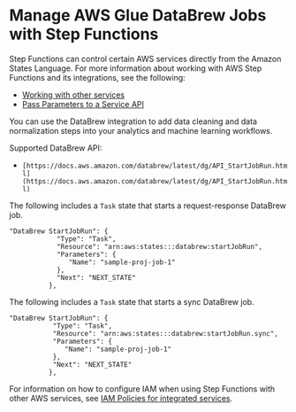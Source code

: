 # Manage AWS Glue DataBrew Jobs with Step Functions<a name="connect-databrew"></a>

Step Functions can control certain AWS services directly from the Amazon States Language\. For more information about working with AWS Step Functions and its integrations, see the following:
+ [Working with other services](concepts-service-integrations.md)
+ [Pass Parameters to a Service API](connect-parameters.md)

You can use the DataBrew integration to add data cleaning and data normalization steps into your analytics and machine learning workflows\.

Supported DataBrew API:
+ `[https://docs.aws.amazon.com/databrew/latest/dg/API_StartJobRun.html](https://docs.aws.amazon.com/databrew/latest/dg/API_StartJobRun.html)`

The following includes a `Task` state that starts a request\-response DataBrew job\.

```
"DataBrew StartJobRun": {
            "Type": "Task",
            "Resource": "arn:aws:states:::databrew:startJobRun",
            "Parameters": {
               "Name": "sample-proj-job-1"
            },
            "Next": "NEXT_STATE"
          },
```

The following includes a `Task` state that starts a sync DataBrew job\.

```
"DataBrew StartJobRun": {
           "Type": "Task",
           "Resource": "arn:aws:states:::databrew:startJobRun.sync",
           "Parameters": {
              "Name": "sample-proj-job-1"
           },
           "Next": "NEXT_STATE"
          },
```

For information on how to configure IAM when using Step Functions with other AWS services, see [IAM Policies for integrated services](service-integration-iam-templates.md)\.